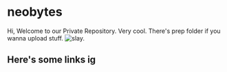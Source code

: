 # neobytes
Hi, Welcome to our Private Repository. Very cool.
There's prep folder if you wanna upload stuff.
<picture>
  <source media="(prefers-color-scheme: dark)" srcset="![sticker (2)](https://github.com/qiaodotzip/neobytes/assets/139465626/e6dfe5f9-f81d-4fcd-8855-3ebc5fc3c7e3)
">
  <source media="(prefers-color-scheme: light)" srcset="![sticker (2)](https://github.com/qiaodotzip/neobytes/assets/139465626/8fbaff31-6733-47ca-9aa5-6358b61b2c77)
">
  <img alt="slay." src="![sticker (2)](https://github.com/qiaodotzip/neobytes/assets/139465626/8d6807f8-8a44-4946-9922-9700878b9599)
">
</picture>

## Here's some links ig

